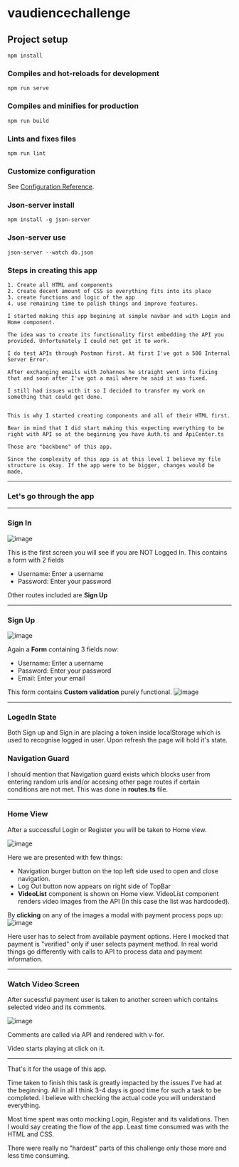 # vaudiencechallenge

## Project setup

```
npm install
```

### Compiles and hot-reloads for development

```
npm run serve
```

### Compiles and minifies for production

```
npm run build
```

### Lints and fixes files

```
npm run lint
```

### Customize configuration

See [Configuration Reference](https://cli.vuejs.org/config/).

### Json-server install

```
npm install -g json-server
```

### Json-server use

```
json-server --watch db.json
```

### Steps in creating this app

    1. Create all HTML and components
    2. Create decent amount of CSS so everything fits into its place
    3. create functions and logic of the app
    4. use remaining time to polish things and improve features.

    I started making this app begining at simple navbar and with Login and Home component.

    The idea was to create its functionality first embedding the API you provided. Unfortunately I could not get it to work.

    I do test APIs through Postman first. At first I've got a 500 Internal Server Error.

    After exchanging emails with Johannes he straight went into fixing that and soon after I've got a mail where he said it was fixed.

    I still had issues with it so I decided to transfer my work on something that could get done.


    This is why I started creating components and all of their HTML first.

    Bear in mind that I did start making this expecting everything to be right with API so at the beginning you have Auth.ts and ApiCenter.ts

    Those are "backbone" of this app.

    Since the complexity of this app is at this level I believe my file structure is okay. If the app were to be bigger, changes would be made.


____________________________
### Let's go through the app
____________________________

### Sign In
![image](https://user-images.githubusercontent.com/7386253/96390869-d9c1aa00-11b6-11eb-94c3-101dab4f1568.png)


This is the first screen you will see if you are NOT Logged In.
This contains a form with 2 fields
<ul>
<li>Username: Enter a username</li>
<li>Password: Enter your password</li>
</ul>

Other routes included are <b>Sign Up</b>
__________________________________  

### Sign Up
![image](https://user-images.githubusercontent.com/7386253/96390888-fb229600-11b6-11eb-9b60-1c9460f8817d.png)

Again a <b>Form</b> containing 3 fields now:
<ul>
<li>Username: Enter a username</li>
<li>Password: Enter your password</li>
<li>Email: Enter your email</li>
</ul>

This form contains <b>Custom validation</b> purely functional.
![image](https://user-images.githubusercontent.com/7386253/96390987-62404a80-11b7-11eb-8351-270fb1675084.png)
_______________________________

### LogedIn State
Both Sign up and Sign in are placing a token inside localStorage which is used to recognise logged in user. Upon refresh the page will hold it's state.

### Navigation Guard

I should mention that Navigation guard exists which blocks user from entering random urls and/or accesing other page routes if certain conditions are not met. This was done in <b>routes.ts</b> file.
______________________

### Home View

After a successful Login or Register you will be taken to Home view.

![image](https://user-images.githubusercontent.com/7386253/96391284-7a649980-11b8-11eb-9e0e-5f013ed56b6d.png)

Here we are presented with few things:
* Navigation burger button on the top left side used to open and close navigation.
* Log Out button now appears on right side of TopBar
* <b>VideoList</b> component is shown on Home view.
VideoList component renders video images from the API (In this case the list was hardcoded).

By <b>clicking</b> on any of the images a modal with payment process pops up:
![image](https://user-images.githubusercontent.com/7386253/96391527-5190d400-11b9-11eb-938b-5da8576ff600.png)

Here user has to select from available payment options. Here I mocked that payment is "verified" only if user selects payment method. In real world things go differently with calls to API to process data and payment information.

___________________________________

### Watch Video Screen

After sucessful payment user is taken to another screen which contains selected video and its comments.

![image](https://user-images.githubusercontent.com/7386253/96392282-e5fc3600-11bb-11eb-893e-33991ec14a8f.png)

Comments are called via API and rendered with v-for.

Video starts playing at click on it. 

___________________________________

That's it for the usage of this app.




Time taken to finish this task is greatly impacted by the issues I've had at the beginning. All in all I think 3-4 days is good time for such a task to be completed. I believe with checking the actual code you will understand everything.

Most time spent was onto mocking Login, Register and its validations. Then I would say creating the flow of the app. Least time consumed was with the HTML and CSS.

There were really no "hardest" parts of this challenge only those more and less time consuming. 





























